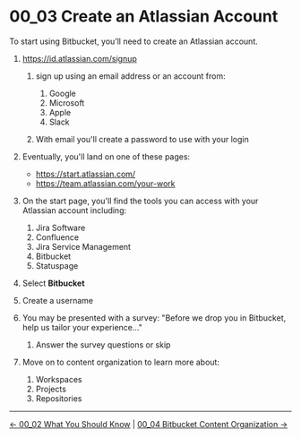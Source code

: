 # 00_03 Create an Atlassian Account
To start using Bitbucket, you’ll need to create an Atlassian account.  

1. https://id.atlassian.com/signup
	1. sign up using an email address or an account from:

		1. Google
		1. Microsoft
		1. Apple
		1. Slack

	1. With email you'll create a password to use with your login

1. Eventually, you'll land on one of these pages:

	- https://start.atlassian.com/
	- https://team.atlassian.com/your-work

1. On the start page, you'll find the tools you can access with your Atlassian account including:

	1. Jira Software
	1. Confluence
	1. Jira Service Management
	1. Bitbucket
	1. Statuspage

1. Select **Bitbucket**
1. Create a username
1. You may be presented with a survey: "Before we drop you in Bitbucket, help us tailor your experience..."

	1. Answer the survey questions or skip

1. Move on to content organization to learn more about:

	1. Workspaces
	1. Projects
	1. Repositories


<!-- FooterStart -->
---
[← 00_02 What You Should Know](../00_02_what_you_should_know/README.md) | [00_04 Bitbucket Content Organization →](../00_04_content_org/README.md)
<!-- FooterEnd -->
